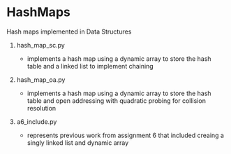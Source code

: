 # HashMaps
Hash maps implemented in Data Structures

1. hash_map_sc.py
   - implements a hash map using a dynamic array to store the hash table and a linked list to implement chaining

2. hash_map_oa.py
   -  implements a hash map using a dynamic array to store the hash table and open addressing with quadratic probing for collision resolution

3. a6_include.py
   - represents previous work from assignment 6 that included creaing a singly linked list and dynamic array
